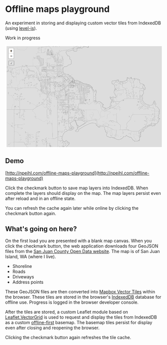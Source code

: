# Offline maps playground

An experiment in storing and displaying custom vector tiles from IndexedDB (using [level-js](https://github.com/maxogden/level.js)).

Work in progress

![screenshot](screenshot.png)

## Demo

[http://npeihl.com/offline-maps-playground](http://npeihl.com/offline-maps-playground)

Click the checkmark button to save map layers into IndexedDB. When complete the layers should display on the map. The map layers persist even after reload and in an offline state.

You can refresh the cache again later while online by clicking the checkmark button again.

## What's going on here?

On the first load you are presented with a blank map canvas. When you click the checkmark button, the web application downloads four GeoJSON files from the [San Juan County Open Data website](http://data.sjcgis.org). The map is of San Juan Island, WA (where I live).
* Shoreline
* Roads
* Driveways
* Address points

These GeoJSON files are then converted into [Mapbox Vector Tiles](https://www.mapbox.com/vector-tiles/) within the browser. These tiles are stored in the browser's [IndexedDB](https://developer.mozilla.org/en-US/docs/Web/API/IndexedDB_API) database for offline use. Progress is logged in the browser developer console.

After the tiles are stored, a custom Leaflet module based on [Leaflet.VectorGrid](https://github.com/Leaflet/Leaflet.VectorGrid) is used to request and display the tiles from IndexedDB as a custom [offline-first](http://offlinefirst.org/) basemap. The basemap tiles persist for display even after closing and reopening the browser.

Clicking the checkmark button again refreshes the tile cache.

